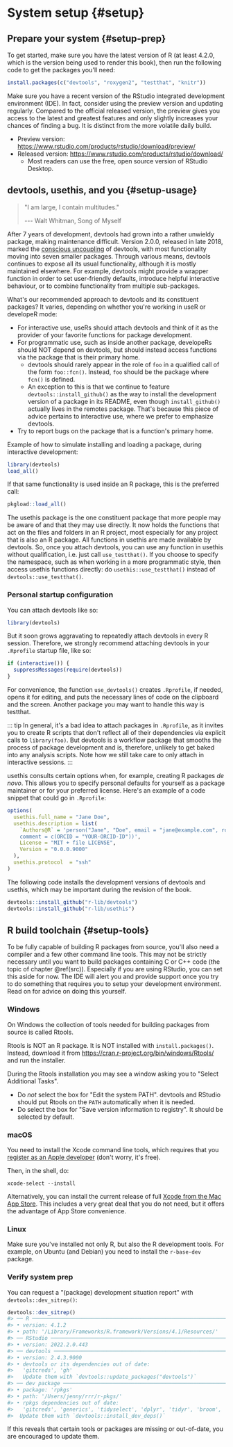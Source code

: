 # System setup {#setup}



## Prepare your system {#setup-prep}

To get started, make sure you have the latest version of R (at least 4.2.0, which is the version being used to render this book), then run the following code to get the packages you'll need:


```r
install.packages(c("devtools", "roxygen2", "testthat", "knitr"))
```

Make sure you have a recent version of the RStudio integrated development environment (IDE).
In fact, consider using the preview version and updating regularly.
Compared to the official released version, the preview gives you access to the latest and greatest features and only slightly increases your chances of finding a bug.
It is distinct from the more volatile daily build.

-   Preview version: <https://www.rstudio.com/products/rstudio/download/preview/>
-   Released version: <https://www.rstudio.com/products/rstudio/download/>
    -   Most readers can use the free, open source version of RStudio Desktop.

## devtools, usethis, and you {#setup-usage}

> "I am large, I contain multitudes."
>
> --- Walt Whitman, Song of Myself

After 7 years of development, devtools had grown into a rather unwieldy package, making maintenance difficult.
Version 2.0.0, released in late 2018, marked the [conscious uncoupling](https://www.tidyverse.org/articles/2018/10/devtools-2-0-0/) of devtools, with most functionality moving into seven smaller packages.
Through various means, devtools continues to expose all its usual functionality, although it is mostly maintained elsewhere.
For example, devtools might provide a wrapper function in order to set user-friendly defaults, introduce helpful interactive behaviour, or to combine functionality from multiple sub-packages.

What's our recommended approach to devtools and its constituent packages?
It varies, depending on whether you're working in useR or developeR mode:

-   For interactive use, useRs should attach devtools and think of it as the provider of your favorite functions for package development.
-   For programmatic use, such as inside another package, developeRs should NOT depend on devtools, but should instead access functions via the package that is their primary home.
    -   devtools should rarely appear in the role of `foo` in a qualified call of the form `foo::fcn()`. Instead, `foo` should be the package where `fcn()` is defined.
    -   An exception to this is that we continue to feature `devtools::install_github()` as the way to install the development version of a package in its README, even though `install_github()` actually lives in the remotes package. That's because this piece of advice pertains to interactive use, where we prefer to emphasize devtools.
-   Try to report bugs on the package that is a function's primary home.

Example of how to simulate installing and loading a package, during interactive development:


```r
library(devtools)
load_all()
```

If that same functionality is used inside an R package, this is the preferred call:


```r
pkgload::load_all()
```

The usethis package is the one constituent package that more people may be aware of and that they may use directly.
It now holds the functions that act on the files and folders in an R project, most especially for any project that is also an R package.
All functions in usethis are made available by devtools.
So, once you attach devtools, you can use any function in usethis without qualification, i.e. just call `use_testthat()`.
If you choose to specify the namespace, such as when working in a more programmatic style, then access usethis functions directly: do `usethis::use_testthat()` instead of `devtools::use_testthat()`.

### Personal startup configuration

You can attach devtools like so:


```r
library(devtools)
```

But it soon grows aggravating to repeatedly attach devtools in every R session.
Therefore, we strongly recommend attaching devtools in your `.Rprofile` startup file, like so:


```r
if (interactive()) {
  suppressMessages(require(devtools))
}
```

For convenience, the function `use_devtools()` creates `.Rprofile`, if needed, opens it for editing, and puts the necessary lines of code on the clipboard and the screen.
Another package you may want to handle this way is testthat.

::: tip
In general, it's a bad idea to attach packages in `.Rprofile`, as it invites you to create R scripts that don't reflect all of their dependencies via explicit calls to `library(foo)`.
But devtools is a workflow package that smooths the process of package development and is, therefore, unlikely to get baked into any analysis scripts.
Note how we still take care to only attach in interactive sessions.
:::

usethis consults certain options when, for example, creating R packages *de novo*.
This allows you to specify personal defaults for yourself as a package maintainer or for your preferred license.
Here's an example of a code snippet that could go in `.Rprofile`:


```r
options(
  usethis.full_name = "Jane Doe",
  usethis.description = list(
    `Authors@R` = 'person("Jane", "Doe", email = "jane@example.com", role = c("aut", "cre"), 
    comment = c(ORCID = "YOUR-ORCID-ID"))',
    License = "MIT + file LICENSE",
    Version = "0.0.0.9000"
  ),
  usethis.protocol  = "ssh"  
)
```

The following code installs the development versions of devtools and usethis, which may be important during the revision of the book.


```r
devtools::install_github("r-lib/devtools")
devtools::install_github("r-lib/usethis")
```

## R build toolchain {#setup-tools}

To be fully capable of building R packages from source, you'll also need a compiler and a few other command line tools.
This may not be strictly necessary until you want to build packages containing C or C++ code (the topic of chapter \@ref(src)).
Especially if you are using RStudio, you can set this aside for now.
The IDE will alert you and provide support once you try to do something that requires you to setup your development environment.
Read on for advice on doing this yourself.

### Windows

On Windows the collection of tools needed for building packages from source is called Rtools.

Rtools is NOT an R package.
It is NOT installed with `install.packages()`.
Instead, download it from <https://cran.r-project.org/bin/windows/Rtools/> and run the installer.

During the Rtools installation you may see a window asking you to "Select Additional Tasks".

-   Do *not* select the box for "Edit the system PATH". devtools and RStudio should put Rtools on the `PATH` automatically when it is needed.
-   Do select the box for "Save version information to registry". It should be selected by default.

### macOS

You need to install the Xcode command line tools, which requires that you [register as an Apple developer](https://developer.apple.com/programs/register/) (don't worry, it's free).

Then, in the shell, do:

``` shell
xcode-select --install
```

Alternatively, you can install the current release of full [Xcode from the Mac App Store](https://itunes.apple.com/ca/app/xcode/id497799835?mt=12).
This includes a very great deal that you do not need, but it offers the advantage of App Store convenience.

### Linux

Make sure you've installed not only R, but also the R development tools.
For example, on Ubuntu (and Debian) you need to install the `r-base-dev` package.

### Verify system prep

You can request a "(package) development situation report" with `devtools::dev_sitrep()`:


```r
devtools::dev_sitrep()
#> ── R ───────────────────────────────────────────────────────────────────────
#> • version: 4.1.2
#> • path: '/Library/Frameworks/R.framework/Versions/4.1/Resources/'
#> ── RStudio ─────────────────────────────────────────────────────────────────
#> • version: 2022.2.0.443
#> ── devtools ────────────────────────────────────────────────────────────────
#> • version: 2.4.3.9000
#> • devtools or its dependencies out of date:
#>   'gitcreds', 'gh'
#>   Update them with `devtools::update_packages("devtools")`
#> ── dev package ─────────────────────────────────────────────────────────────
#> • package: 'rpkgs'
#> • path: '/Users/jenny/rrr/r-pkgs/'
#> • rpkgs dependencies out of date:
#>   'gitcreds', 'generics', 'tidyselect', 'dplyr', 'tidyr', 'broom', 'gh'
#>  Update them with `devtools::install_dev_deps()`
```

If this reveals that certain tools or packages are missing or out-of-date, you are encouraged to update them.
